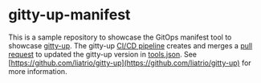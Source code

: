 # gitty-up-manifest
This is a sample repository to showcase the GitOps manifest tool to showcase [gitty-up](https://github.com/liatrio/gitty-up). The gitty-up [CI/CD pipeline](https://github.com/liatrio/gitty-up/blob/master/Jenkinsfile) creates and merges a [pull request](https://github.com/liatrio/gitty-up-manifest/pulls) to updated the gitty-up version in [tools.json](https://github.com/liatrio/gitty-up-manifest/blob/master/tools.json). See [https://github.com/liatrio/gitty-up](https://github.com/liatrio/gitty-up) for more information.
